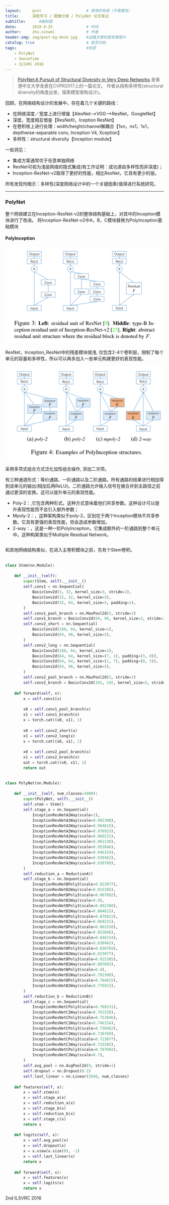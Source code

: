 ```yaml
---
layout:     post   				    # 使用的布局（不需要改）
title:     	深度学习 / 图像分类 / PolyNet 论文笔记
subtitle:      #副标题
date:       2018-9-25 				# 时间
author:     zhu.xinwei 		    	# 作者
header-img: img/post-bg-desk.jpg 	#这篇文章标题背景图片
catalog: true 						# 是否归档
tags:								#标签
    - PolyNet
    - SenseTime
    - ILSVRC 2016
---
```


> [PolyNet:A Pursuit of Structural Diversity in Very Deep Networks](http://openaccess.thecvf.com/content_cvpr_2017/papers/Zhang_PolyNet_A_Pursuit_CVPR_2017_paper.pdf)
是香港中文大学发表在CVPR2017上的一篇论文。 作者从结构多样性(structural diversity的角度出发，探索模型架构设计)。

回顾，在网络结构设计的发展中，存在着几个关键的路线：
- 在网络深度／宽度上进行增强【AlexNet-->VGG-->ResNet，GoogleNet】
- 深度，宽度相互借鉴【ResNeXt，Iception ResNet】
- 在卷积核上进行处理：width/height/channel解耦合【1xn，nx1，1x1，depthwise-separable conv, Inception V4, Xception】
- 多样性：structural diversity【Inception module】

一些洞见：
- 集成方案通常优于任意单独网络
- ResNet可视为浅层网络的隐式集成(有工作证明：成功源自多样性而非深度)；
- Inception-ResNet-v2取得了更好的性能，相比ResNet，它具有更少的层。

所有发现均暗示：多样性(深度网络设计中的一个关键因素)值得进行系统研究。

___
### PolyNet

整个网络建立在Inception-ResNet-v2的整体结构基础上，对其中的Inception模块进行了改进。 将Inception-ResNet-v2中A，B，C模块替换为PolyInception基础模块

#### PolyInception

![](/img/cnn/polynet/residual_unit.PNG)

ResNet，Inception_ResNet中的残差模块很浅, 仅包含2-4个卷积层，限制了每个单元的容量和多样性，所以可以再多加入一些单元构建更好的表现性能。

![](/img/cnn/polynet/poly_inception.PNG)

采用多项式组合方式泛化加性组合操作, 添加二次项。

有三种通道形式：等价通路、一阶通路以及二阶通路。所有通路的结果进行相加得到该单元的输出(相加后再ReLU)。二阶通路允许输入信号在被合并到主路径之前通过更深的变换。这可以提升单元的表现性能。


- Poly-2：,它包含两种形式。这种方式意味着他们共享参数。这种设计可以提升表现性能而不会引入额外参数；
- Mpoly-2：，这种架构类似于poly-2，区别在于两个Inception模块不共享参数。它具有更强的表现性能，但会造成参数增加。
- 2-way：，这是一种一阶PolyInception，它集成额外的一阶通路到整个单元中。这种构架类似于Multiple Residual Network。


```python

```

和其他网络结构类似，在进入主卷积模块之前，先有个Stem卷积。

```python

class Stem(nn.Module):

    def __init__(self):
        super(Stem, self).__init__()
        self.conv1 = nn.Sequential(
            BasicConv2d(3, 32, kernel_size=3, stride=2),
            BasicConv2d(32, 32, kernel_size=3),
            BasicConv2d(32, 64, kernel_size=3, padding=1),
        )
        self.conv1_pool_branch = nn.MaxPool2d(3, stride=2)
        self.conv1_branch = BasicConv2d(64, 96, kernel_size=3, stride=2)
        self.conv2_short = nn.Sequential(
            BasicConv2d(160, 64, kernel_size=1),
            BasicConv2d(64, 96, kernel_size=3),
        )
        self.conv2_long = nn.Sequential(
            BasicConv2d(160, 64, kernel_size=1),
            BasicConv2d(64, 64, kernel_size=(7, 1), padding=(3, 0)),
            BasicConv2d(64, 64, kernel_size=(1, 7), padding=(0, 3)),
            BasicConv2d(64, 96, kernel_size=3),
        )
        self.conv2_pool_branch = nn.MaxPool2d(3, stride=2)
        self.conv2_branch = BasicConv2d(192, 192, kernel_size=3, stride=2)

    def forward(self, x):
        x = self.conv1(x)

        x0 = self.conv1_pool_branch(x)
        x1 = self.conv1_branch(x)
        x = torch.cat((x0, x1), 1)

        x0 = self.conv2_short(x)
        x1 = self.conv2_long(x)
        x = torch.cat((x0, x1), 1)

        x0 = self.conv2_pool_branch(x)
        x1 = self.conv2_branch(x)
        out = torch.cat((x0, x1), 1)
        return out

```



```python

class PolyNet(nn.Module):

    def __init__(self, num_classes=1000):
        super(PolyNet, self).__init__()
        self.stem = Stem()
        self.stage_a = nn.Sequential(
            InceptionResNetA2Way(scale=1),
            InceptionResNetA2Way(scale=0.992308),
            InceptionResNetA2Way(scale=0.984615),
            InceptionResNetA2Way(scale=0.976923),
            InceptionResNetA2Way(scale=0.969231),
            InceptionResNetA2Way(scale=0.961538),
            InceptionResNetA2Way(scale=0.953846),
            InceptionResNetA2Way(scale=0.946154),
            InceptionResNetA2Way(scale=0.938462),
            InceptionResNetA2Way(scale=0.930769),
        )
        self.reduction_a = ReductionA()
        self.stage_b = nn.Sequential(
            InceptionResNetBPoly3(scale=0.923077),
            InceptionResNetB2Way(scale=0.915385),
            InceptionResNetBPoly3(scale=0.907692),
            InceptionResNetB2Way(scale=0.9),
            InceptionResNetBPoly3(scale=0.892308),
            InceptionResNetB2Way(scale=0.884615),
            InceptionResNetBPoly3(scale=0.876923),
            InceptionResNetB2Way(scale=0.869231),
            InceptionResNetBPoly3(scale=0.861538),
            InceptionResNetB2Way(scale=0.853846),
            InceptionResNetBPoly3(scale=0.846154),
            InceptionResNetB2Way(scale=0.838462),
            InceptionResNetBPoly3(scale=0.830769),
            InceptionResNetB2Way(scale=0.823077),
            InceptionResNetBPoly3(scale=0.815385),
            InceptionResNetB2Way(scale=0.807692),
            InceptionResNetBPoly3(scale=0.8),
            InceptionResNetB2Way(scale=0.792308),
            InceptionResNetBPoly3(scale=0.784615),
            InceptionResNetB2Way(scale=0.776923),
        )
        self.reduction_b = ReductionB()
        self.stage_c = nn.Sequential(
            InceptionResNetCPoly3(scale=0.769231),
            InceptionResNetC2Way(scale=0.761538),
            InceptionResNetCPoly3(scale=0.753846),
            InceptionResNetC2Way(scale=0.746154),
            InceptionResNetCPoly3(scale=0.738462),
            InceptionResNetC2Way(scale=0.730769),
            InceptionResNetCPoly3(scale=0.723077),
            InceptionResNetC2Way(scale=0.715385),
            InceptionResNetCPoly3(scale=0.707692),
            InceptionResNetC2Way(scale=0.7),
        )
        self.avg_pool = nn.AvgPool2d(9, stride=1)
        self.dropout = nn.Dropout(0.2)
        self.last_linear = nn.Linear(2048, num_classes)

    def features(self, x):
        x = self.stem(x)
        x = self.stage_a(x)
        x = self.reduction_a(x)
        x = self.stage_b(x)
        x = self.reduction_b(x)
        x = self.stage_c(x)
        return x

    def logits(self, x):
        x = self.avg_pool(x)
        x = self.dropout(x)
        x = x.view(x.size(0), -1)
        x = self.last_linear(x)
        return x

    def forward(self, x):
        x = self.features(x)
        x = self.logits(x)
        return x

```



2nd ILSVRC 2016




